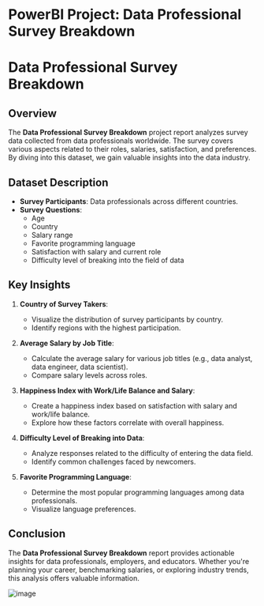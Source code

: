 # PowerBI Project: Data Professional Survey Breakdown

# Data Professional Survey Breakdown

## Overview
The **Data Professional Survey Breakdown** project report analyzes survey data collected from data professionals worldwide. The survey covers various aspects related to their roles, salaries, satisfaction, and preferences. By diving into this dataset, we gain valuable insights into the data industry.

## Dataset Description
- **Survey Participants**: Data professionals across different countries.
- **Survey Questions**:
  - Age
  - Country
  - Salary range
  - Favorite programming language
  - Satisfaction with salary and current role
  - Difficulty level of breaking into the field of data

## Key Insights
1. **Country of Survey Takers**:
   - Visualize the distribution of survey participants by country.
   - Identify regions with the highest participation.

2. **Average Salary by Job Title**:
   - Calculate the average salary for various job titles (e.g., data analyst, data engineer, data scientist).
   - Compare salary levels across roles.

3. **Happiness Index with Work/Life Balance and Salary**:
   - Create a happiness index based on satisfaction with salary and work/life balance.
   - Explore how these factors correlate with overall happiness.

4. **Difficulty Level of Breaking into Data**:
   - Analyze responses related to the difficulty of entering the data field.
   - Identify common challenges faced by newcomers.

5. **Favorite Programming Language**:
   - Determine the most popular programming languages among data professionals.
   - Visualize language preferences.

## Conclusion
The **Data Professional Survey Breakdown** report provides actionable insights for data professionals, employers, and educators. Whether you're planning your career, benchmarking salaries, or exploring industry trends, this analysis offers valuable information.

![image](https://github.com/HT-2/PowerBI-Project-Data-Professional-Survey-/assets/66489530/fa650212-35e4-4634-ac85-b9d2c2a04468)
